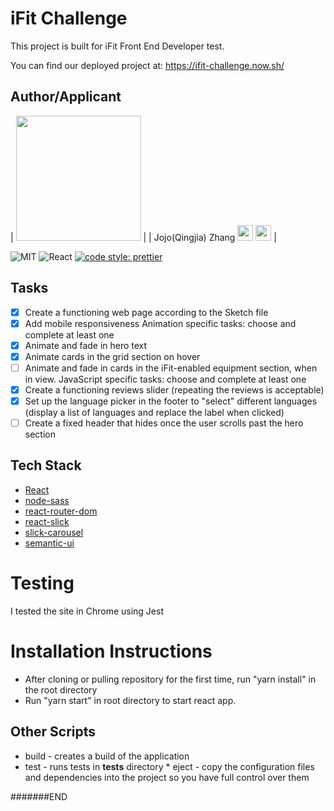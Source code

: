 # iFit Challenge

This project is built for iFit Front End Developer test.

You can find our deployed project at: https://ifit-challenge.now.sh/

## Author/Applicant

| <img src="https://avatars2.githubusercontent.com/u/29263820?s=400&u=ca65e5ab491c5d49b11046bc262ee1e472ee7c14&v=4" width="200" /> |
| Jojo(Qingjia) Zhang [<img src="https://img.icons8.com/nolan/64/github.png" width="25">](https://github.com/nomadkitty) [<img src="https://img.icons8.com/color/48/000000/linkedin.png" width="25">](https://www.linkedin.com/in/jojo-zhang) |

![MIT](https://img.shields.io/packagist/l/doctrine/orm.svg)
![React](https://img.shields.io/badge/react-v16.7.0--alpha.2-blue.svg)
[![code style: prettier](https://img.shields.io/badge/code_style-prettier-ff69b4.svg?style=flat-square)](https://github.com/prettier/prettier)

## Tasks

- [x] Create a functioning web page according to the Sketch file
- [x] Add mobile responsiveness
Animation specific tasks: choose and complete at least one
- [x] Animate and fade in hero text
- [x] Animate cards in the grid section on hover
- [ ] Animate and fade in cards in the iFit-enabled equipment section, when in view.
JavaScript specific tasks: choose and complete at least one
- [x] Create a functioning reviews slider (repeating the reviews is acceptable)
- [x] Set up the language picker in the footer to "select" different languages (display a list of languages and replace the label when clicked)
- [ ] Create a fixed header that hides once the user scrolls past the hero section

## Tech Stack

- [React](https://reactjs.org/)
- [node-sass](https://www.npmjs.com/package/node-sass)
- [react-router-dom](https://reacttraining.com/react-router/web)
- [react-slick](https://react-slick.neostack.com/)
- [slick-carousel](https://kenwheeler.github.io/slick/)
- [semantic-ui](https://semantic-ui.com/)

# Testing

I tested the site in Chrome using Jest

# Installation Instructions

- After cloning or pulling repository for the first time, run "yarn install" in the root directory
- Run "yarn start" in root directory to start react app.

## Other Scripts

- build - creates a build of the application
- test - runs tests in **tests** directory \* eject - copy the configuration files and dependencies into the project so you have full control over them

#######END
